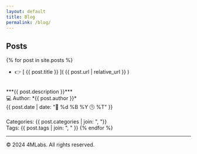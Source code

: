 ```yaml
---
layout: default
title: Blog
permalink: /blog/
---
```


## Posts

{% for post in site.posts %}
  - 👉 [ {{ post.title }} ]( {{ post.url | relative_url }} )
  <br>
  ***{{ post.description }}***
  <br>
  💻 Author: *{{ post.author }}*
  <br>
  {{ post.date | date: "📅 %d %B %Y 🕒 %T" }}
  <br><br>
  Categories: {{ post.categories | join: ", "}}
  <br>
  Tags: {{ post.tags | join: ", " }}
{% endfor %}

---

&copy; 2024 4MLabs. All rights reserved.